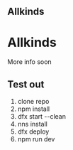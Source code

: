 ## Allkinds

# Allkinds

More info soon

## Test out

1) clone repo
2) npm install
3) dfx start --clean
4) nns install
5) dfx deploy
6) npm run dev

